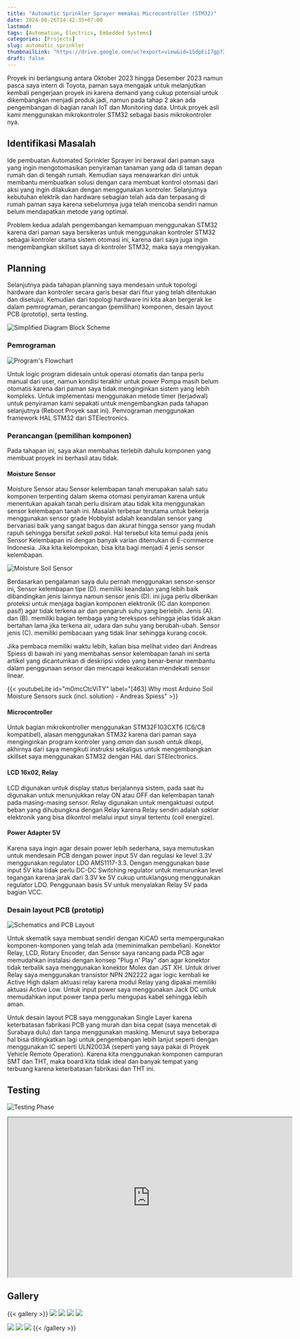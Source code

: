 ```yaml
---
title: "Automatic Sprinkler Sprayer memakai Microcontroller (STM32)"
date: 2024-08-26T14:42:35+07:00
lastmod:
tags: [Automation, Electrics, Embedded Systems]
categories: [Projects]
slug: automatic_sprinkler
thumbnailLink: "https://drive.google.com/uc?export=view&id=1SdpEiI7gp73A63zyIJS_6mGndv-BA7vj"
draft: false
---
```


Proyek ini berlangsung antara Oktober 2023 hingga Desember 2023 namun pasca saya intern di Toyota, paman saya mengajak untuk melanjutkan kembali pengerjaan proyek ini karena demand yang cukup potensial untuk dikembangkan menjadi produk jadi, namun pada tahap 2 akan ada pengembangan di bagian ranah IoT dan Monitoring data. Untuk proyek asli kami menggunakan mikrokontroler STM32 sebagai basis mikrokontroler nya.

## Identifikasi Masalah

Ide pembuatan Automated Sprinkler Sprayer ini berawal dari paman saya yang ingin mengotomasikan penyiraman tanaman yang ada di taman depan rumah dan di tengah rumah. Kemudian saya menawarkan diri untuk membantu membuatkan solusi dengan cara membuat kontrol otomasi dari aksi yang ingin dilakukan dengan menggunakan kontroler. Selanjutnya kebutuhan elektrik dan hardware sebagian telah ada dan terpasang di rumah paman saya karena sebelumnya juga telah mencoba sendiri namun belum mendapatkan metode yang optimal.

Problem kedua adalah pengembangan kemampuan menggunakan STM32 karena dari paman saya bersikeras untuk menggunakan kontroler STM32 sebagai kontroler utama sistem otomasi ini, karena dari saya juga ingin mengembangkan skillset saya di kontroler STM32, maka saya mengiyakan.

## Planning

Selanjutnya pada tahapan planning saya mendesain untuk topologi hardware dan kontroler secara garis besar dari fitur yang telah ditentukan dan disetujui. Kemudian dari topologi hardware ini kita akan bergerak ke dalam pemrograman, perancangan (pemilihan) komponen, desain layout PCB (prototip), serta testing.

![Simplified Diagram Block Scheme](https://1drv.ms/i/s!AnSkAvS9diTVgVL-7dvdYpSyW9dg?embed=1&width=660 "Blok Diagram Sistem")

### Pemrograman

![Program's Flowchart](https://1drv.ms/i/s!AnSkAvS9diTVgVTxxEFnLpYq7jb3?embed=1&height=660 "Flowchart logic program")

Untuk logic program didesain untuk operasi otomatis dan tanpa perlu manual dari user, namun kondisi terakhir untuk power Pompa masih belum otomatis karena dari paman saya tidak menginginkan sistem yang lebih kompleks. Untuk implementasi menggunakan metode timer (terjadwal) untuk penyiraman kami sepakati untuk mengembangkan pada tahapan selanjutnya (Reboot Proyek saat ini). Pemrograman menggunakan framework HAL STM32 dari STElectronics.

### Perancangan (pemilihan komponen)

Pada tahapan ini, saya akan membahas terlebih dahulu komponen yang membuat proyek ini berhasil atau tidak.

#### Moisture Sensor

Moisture Sensor atau Sensor kelembapan tanah merupakan salah satu komponen terpenting dalam skema otomasi penyiraman karena untuk menentukan apakah tanah perlu disiram atau tidak kita menggunakan sensor kelembapan tanah ini. Masalah terbesar terutama untuk bekerja menggunakan sensor grade Hobbyist adalah keandalan sensor yang bervariasi baik yang sangat bagus dan akurat hingga sensor yang mudah rapuh sehingga bersifat _sekali pakai_. Hal tersebut kita temui pada jenis Sensor Kelembapan ini dengan banyak varian ditemukan di E-commerce Indonesia. Jika kita kelompokan, bisa kita bagi menjadi 4 jenis sensor kelembapan.

![Moisture Soil Sensor](https://1drv.ms/i/s!AnSkAvS9diTVgVUdySZREVWWC72g?embed=1&width=660 "Variasi sensor kelembapan tanah")

Berdasarkan pengalaman saya dulu pernah menggunakan sensor-sensor ini, Sensor kelembapan tipe (D). memiliki keandalan yang lebih baik dibandingkan jenis lainnya namun sensor jenis (D). ini juga perlu diberikan proteksi untuk menjaga bagian komponen elektronik (IC dan komponen pasif) agar tidak terkena air dan pengaruh suhu yang berlebih. Jenis (A). dan (B). memiliki bagian tembaga yang terekspos sehingga jelas tidak akan bertahan lama jika terkena air, udara dan suhu yang berubah-ubah. Sensor jenis (C). memiliki pembacaan yang tidak linar sehingga kurang cocok.

Jika pembaca memiliki waktu lebih, kalian bisa melihat video dari Andreas Spiess di bawah ini yang membahas sensor kelembapan tanah ini serta artikel yang dicantumkan di deskripsi video yang benar-benar membantu dalam penggunaan sensor dan mencapai keakuratan mendekati sensor linear.

{{< youtubeLite id="m0mcCtcViTY" label="[463] Why most Arduino Soil Moisture Sensors suck (incl. solution) - Andreas Spiess" >}}

#### Microcontroller

Untuk bagian mikrokontroller menggunakan STM32F103CXT6 (C6/C8 kompatibel), alasan menggunakan STM32 karena dari paman saya menginginkan program kontroler yang _aman_ dan _susah_ untuk dikopi, akhirnya dari saya mengikuti instruksi sekaligus untuk mengembangkan skillset saya menggunakan STM32 dengan HAL dari STElectronics.

#### LCD 16x02, Relay

LCD digunakan untuk display status berjalannya sistem, pada saat itu digunakan untuk menunjukkan relay ON atau OFF dan kelembapan tanah pada masing-masing sensor. Relay digunakan untuk mengaktuasi output beban yang dihubungkna dengan Relay karena Relay sendiri adalah _saklar_ elektronik yang bisa dikontrol melalui input sinyal tertentu (coil energize).

#### Power Adapter 5V

Karena saya ingin agar desain power lebih sederhana, saya memutuskan untuk mendesain PCB dengan power input 5V dan regulasi ke level 3.3V menggunakan regulator LDO AMS1117-3.3. Dengan menggunakan base input 5V kita tidak perlu DC-DC Switching regulator untuk menurunkan level tegangan karena jarak dari 3.3V ke 5V cukup untuklangsung menggunakan regulator LDO. Penggunaan basis 5V untuk menyalakan Relay 5V pada bagian VCC.

### Desain layout PCB (prototip)

![Schematics and PCB Layout](https://1drv.ms/i/s!AnSkAvS9diTVgVeclUovA5-4aT52?embed=1&width=1080 "Skematik dan layout PCB")

Untuk skematik saya membuat sendiri dengan KiCAD serta mempergunakan komponen-komponen yang telah ada (meminimalkan pembelian). Konektor Relay, LCD, Rotary Encoder, dan Sensor saya rancang pada PCB agar memudahkan instalasi dengan konsep "Plug n' Play" dan agar konektor tidak terbalik saya menggunakan konektor Molex dan JST XH. Untuk driver Relay saya menggunakan transistor NPN 2N2222 agar logic kembali ke Active High dalam aktuasi relay karena modul Relay yang dipakai memiliki aktuasi Active Low. Untuk input power saya menggunakan Jack DC untuk memudahkan input power tanpa perlu mengupas kabel sehingga lebih aman.

Untuk desain layout PCB saya menggunakan Single Layer karena keterbatasan fabrikasi PCB yang murah dan bisa cepat (saya mencetak di Surabaya dulu) dan tanpa menggunakan masking. Menurut saya beberapa hal bisa ditingkatkan lagi untuk pengembangan lebih lanjut seperti dengan menggunakan IC seperti ULN2003A (seperti yang saya pakai di Proyek Vehicle Remote Operation). Karena kita menggunakan komponen campuran SMT dan THT, maka board kita tidak ideal dan banyak tempat yang terbuang karena keterbatasan fabrikasi dan THT ini.

## Testing

![Testing Phase](https://1drv.ms/i/s!AnSkAvS9diTVgVieePiFUlmZcb6b?embed=1&width=660 "Fase Testing")


<iframe class="max-w-prose mb-20" src="https://drive.google.com/file/d/1QeUXbqRyoAKniZ0qwAhQPWqXwc2yQIl5/preview" width="660" height="371" allow="autoplay" allowfullscreen></iframe>

## Gallery

{{< gallery >}}
  <img src="https://1drv.ms/i/s!AnSkAvS9diTVgVxlKBDo-HB1_3gd?embed=1&width=1024" class="grid-w33 md:grid-w33 xl:grid-w25" />
  <img src="https://1drv.ms/i/s!AnSkAvS9diTVgVqfFtQqbFiq0RhZ?embed=1&width=1024" class="grid-w33 md:grid-w33 xl:grid-w25" />
  <img src="https://1drv.ms/i/s!AnSkAvS9diTVgV2gS0NfaBldflDU?embed=1&width=1024" class="grid-w33 md:grid-w33 xl:grid-w25" />
  <img src="https://1drv.ms/i/s!AnSkAvS9diTVgV_OoWS5ZRG6ieds?embed=1&width=1024" class="grid-w33 md:grid-w33 xl:grid-w25" />
  
  <img src="https://1drv.ms/i/s!AnSkAvS9diTVgV6-OI7PF-D9Kcm4?embed=1&width=1024" class="grid-w33 md:grid-w33 xl:grid-w33" />
  <img src="https://1drv.ms/i/s!AnSkAvS9diTVgVuQISEe_S5G7P0Q?embed=1&width=1024" class="grid-w33 md:grid-w33 xl:grid-w33" />
  <img src="https://1drv.ms/i/s!AnSkAvS9diTVgWBrB87PiOE6dfMc?embed=1&width=1024" class="grid-w33 md:grid-w33 xl:grid-w33" />
{{< /gallery >}}